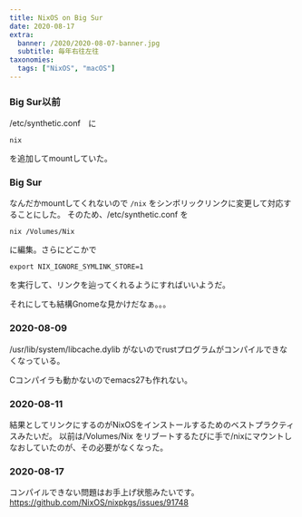 ```yaml
---
title: NixOS on Big Sur
date: 2020-08-17
extra:
  banner: /2020/2020-08-07-banner.jpg
  subtitle: 毎年右往左往
taxonomies:
  tags: ["NixOS", "macOS"]
---
```

### Big Sur以前

/etc/synthetic.conf　に

```
nix
```

を追加してmountしていた。

### Big Sur

なんだかmountしてくれないので `/nix` をシンボリックリンクに変更して対応することにした。
そのため、/etc/synthetic.conf を

```
nix	/Volumes/Nix
```
に編集。さらにどこかで

```
export NIX_IGNORE_SYMLINK_STORE=1
```

を実行して、リンクを辿ってくれるようにすればいいようだ。

それにしても結構Gnomeな見かけだなぁ。。。

### 2020-08-09

/usr/lib/system/libcache.dylib がないのでrustプログラムがコンパイルできなくなっている。

Cコンパイラも動かないのでemacs27も作れない。

### 2020-08-11

結果としてリンクにするのがNixOSをインストールするためのベストプラクティスみたいだ。
以前は/Volumes/Nix をリブートするたびに手で/nixにマウントしなおしていたのが、その必要がなくなった。

### 2020-08-17

コンパイルできない問題はお手上げ状態みたいです。
https://github.com/NixOS/nixpkgs/issues/91748
